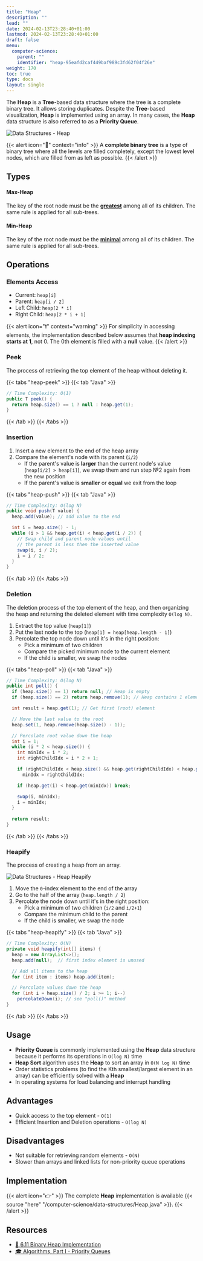 ```yaml
---
title: "Heap"
description: ""
lead: ""
date: 2024-02-13T23:28:40+01:00
lastmod: 2024-02-13T23:28:40+01:00
draft: false
menu:
  computer-science:
    parent: ""
    identifier: "heap-95eafd2caf449baf989c3fd62f04f26e"
weight: 170
toc: true
type: docs
layout: single
---
```

 
The **Heap** is a **Tree**-based data structure where the tree is a complete binary tree. It allows storing duplicates. Despite the **Tree**-based visualization, **Heap** is implemented using an array.
In many cases, the **Heap** data structure is also referred to as a **Priority Queue**.

![Data Structures - Heap](data-structures-heap.png)

{{< alert icon="📝" context="info" >}}
A **complete binary tree** is a type of binary tree where all the levels are filled completely, except the lowest level nodes, which are filled from as left as possible.
{{< /alert >}}

## Types

#### Max-Heap

The key of the root node must be the <u>**greatest**</u> among all of its children. The same rule is applied for all sub-trees.

#### Min-Heap

The key of the root node must be the <u>**minimal**</u> among all of its children. The same rule is applied for all sub-trees.

## Operations

### Elements Access

- Current: `heap[i]`
- Parent: `heap[i / 2]`
- Left Child: `heap[2 * i]`
- Right Child: `heap[2 * i + 1]`

{{< alert icon="❗️" context="warning" >}}
For simplicity in accessing elements, the implementation described below assumes that **heap indexing starts at 1**, not 0. The 0th element is filled with a **null** value.
{{< /alert >}}

### Peek

The process of retrieving the top element of the heap without deleting it.

{{< tabs "heap-peek" >}}
{{< tab "Java" >}}
```java
// Time Complexity: O(1)
public T peek() {
  return heap.size() == 1 ? null : heap.get(1);
}
```
{{< /tab >}}
{{< /tabs >}}

### Insertion

1. Insert a new element to the end of the heap array
2. Compare the element's node with its parent (`i/2`)
    - If the parent's value is **larger** than the current node's value (`heap[i/2] > heap[i]`), we swap them and run step №2 again from the new position 
    - If the parent's value is **smaller** or **equal** we exit from the loop

{{< tabs "heap-push" >}}
{{< tab "Java" >}}
```java
// Time Complexity: O(log N)
public void push(T value) {
  heap.add(value); // add value to the end

  int i = heap.size() - 1;
  while (i > 1 && heap.get(i) < heap.get(i / 2)) {
    // Swap child and parent node values until
    // the parent is less then the inserted value
    swap(i, i / 2);
    i = i / 2;
  }
}
```
{{< /tab >}}
{{< /tabs >}}

### Deletion

The deletion process of the top element of the heap, and then organizing the heap and returning the deleted element with time complexity `O(log N)`.

1. Extract the top value (`heap[1]`)
2. Put the last node to the top (`heap[1] = heap[heap.length - 1]`)
3. Percolate the top node down until it's in the right position:
    - Pick a minimum of two children
    - Compare the picked minimum node to the current element
    - If the child is smaller, we swap the nodes

{{< tabs "heap-poll" >}}
{{< tab "Java" >}}
```java
// Time Complexity: O(log N)
public int poll() {
  if (heap.size() == 1) return null; // Heap is empty
  if (heap.size() == 2) return heap.remove(1); // Heap contains 1 element

  int result = heap.get(1); // Get first (root) element 

  // Move the last value to the root
  heap.set(1, heap.remove(heap.size() - 1));

  // Percolate root value down the heap
  int i = 1;
  while (i * 2 < heap.size()) {
    int minIdx = i * 2;
    int rightChildIdx = i * 2 + 1;

    if (rightChildIdx < heap.size() && heap.get(rightChildIdx) < heap.get(minIdx))
      minIdx = rightChildIdx;

    if (heap.get(i) < heap.get(minIdx)) break;

    swap(i, minIdx);
    i = minIdx;
  }
  
  return result;
}
```
{{< /tab >}}
{{< /tabs >}}

### Heapify

The process of creating a heap from an array.

![Data Structures - Heap Heapify](data-structures-heap-heapify.png)

1. Move the `0`-index element to the end of the array
2. Go to the half of the array (`heap.length / 2`)
3. Percolate the node down until it's in the right position:
    - Pick a minimum of two children (`i/2` and `i/2+1`)
    - Compare the minimum child to the parent
    - If the child is smaller, we swap the node

{{< tabs "heap-heapify" >}}
{{< tab "Java" >}}
```java
// Time Complexity: O(N)
private void heapify(int[] items) {
  heap = new ArrayList<>();
  heap.add(null);  // first index element is unused

  // Add all items to the heap
  for (int item : items) heap.add(item);

  // Percolate values down the heap
  for (int i = heap.size() / 2; i >= 1; i--)
    percolateDown(i); // see "poll()" method
}
```
{{< /tab >}}
{{< /tabs >}}

## Usage

- **Priority Queue** is commonly implemented using the **Heap** data structure because it performs its operations in `O(log N)` time
- **Heap Sort** algorithm uses the **Heap** to sort an array in `O(N log N)` time
- Order statistics problems (to find the Kth smallest/largest element in an array) can be efficiently solved with a **Heap**
- In operating systems for load balancing and interrupt handling

## Advantages
- Quick access to the top element - `O(1)`
- Efficient Insertion and Deletion operations - `O(log N)`

## Disadvantages
- Not suitable for retrieving random elements - `O(N)`
- Slower than arrays and linked lists for non-priority queue operations

## Implementation

{{< alert icon="👉" >}}
The complete **Heap** implementation is available {{< source "here" "/computer-science/data-structures/Heap.java" >}}.
{{< /alert >}}

## Resources

- [📝 6.11 Binary Heap Implementation](https://runestone.academy/ns/books/published/javads/trees_binary-heap-implementation.html)
- [🎓 Algorithms, Part I - Priority Queues](https://www.coursera.org/learn/algorithms-part1)

